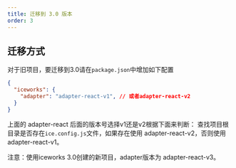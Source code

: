```yaml
---
title: 迁移到 3.0 版本
order: 3
---
```


## 迁移方式

对于旧项目，要迁移到3.0请在`package.json`中增加如下配置

```json
{
  "iceworks": {
    "adapter": "adapter-react-v1", // 或者adapter-react-v2
  }
}
```
上面的 adapter-react 后面的版本号选择v1还是v2根据下面来判断：
查找项目根目录是否存在`ice.config.js`文件，如果存在使用 adapter-react-v2，否则使用 adapter-react-v1。

注意：使用iceworks 3.0创建的新项目，adapter版本为 adapter-react-v3。


